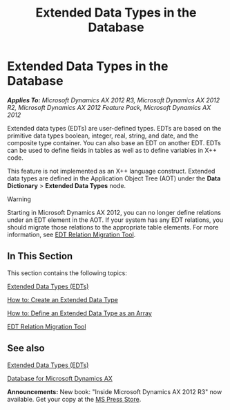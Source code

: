 ﻿---
title: Extended Data Types in the Database
TOCTitle: Extended Data Types in the Database
ms:assetid: 350998d3-c696-4077-95c4-ef636cdf9721
ms:mtpsurl: https://msdn.microsoft.com/en-us/library/Bb381156(v=AX.60)
ms:contentKeyID: 35242003
ms.date: 05/18/2015
mtps_version: v=AX.60
---

# Extended Data Types in the Database 


_**Applies To:** Microsoft Dynamics AX 2012 R3, Microsoft Dynamics AX 2012 R2, Microsoft Dynamics AX 2012 Feature Pack, Microsoft Dynamics AX 2012_

Extended data types (EDTs) are user-defined types. EDTs are based on the primitive data types boolean, integer, real, string, and date, and the composite type container. You can also base an EDT on another EDT. EDTs can be used to define fields in tables as well as to define variables in X++ code.

This feature is not implemented as an X++ language construct. Extended data types are defined in the Application Object Tree (AOT) under the **Data Dictionary** \> **Extended Data Types** node.


> [!WARNING]
> <P>Starting in Microsoft Dynamics AX 2012, you can no longer define relations under an EDT element in the AOT. If your system has any EDT relations, you should migrate those relations to the appropriate table elements. For more information, see <A href="edt-relation-migration-tool.md">EDT Relation Migration Tool</A>.</P>



## In This Section

This section contains the following topics:

[Extended Data Types (EDTs)](extended-data-types-edts.md)

[How to: Create an Extended Data Type](how-to-create-an-extended-data-type.md)

[How to: Define an Extended Data Type as an Array](how-to-define-an-extended-data-type-as-an-array.md)

[EDT Relation Migration Tool](edt-relation-migration-tool.md)

## See also

[Extended Data Types (EDTs)](extended-data-types-edts.md)

[Database for Microsoft Dynamics AX](database-for-microsoft-dynamics-ax.md)

  
**Announcements:** New book: "Inside Microsoft Dynamics AX 2012 R3" now available. Get your copy at the [MS Press Store](https://www.microsoftpressstore.com/store/inside-microsoft-dynamics-ax-2012-r3-9780735685109).

